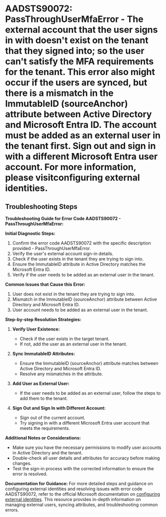 # AADSTS90072: PassThroughUserMfaError - The external account that the user signs in with doesn't exist on the tenant that they signed into; so the user can't satisfy the MFA requirements for the tenant. This error also might occur if the users are synced, but there is a mismatch in the ImmutableID (sourceAnchor) attribute between Active Directory and Microsoft Entra ID. The account must be added as an external user in the tenant first. Sign out and sign in with a different Microsoft Entra user account. For more information, please visitconfiguring external identities.


## Troubleshooting Steps
**Troubleshooting Guide for Error Code AADSTS90072 - PassThroughUserMfaError:**

**Initial Diagnostic Steps:**
1. Confirm the error code AADSTS90072 with the specific description provided - PassThroughUserMfaError.
2. Verify the user's external account sign-in details.
3. Check if the user exists in the tenant they are trying to sign into.
4. Ensure the ImmutableID attribute in Active Directory matches the Microsoft Entra ID.
5. Verify if the user needs to be added as an external user in the tenant.

**Common Issues that Cause this Error:**
1. User does not exist in the tenant they are trying to sign into.
2. Mismatch in the ImmutableID (sourceAnchor) attribute between Active Directory and Microsoft Entra ID.
3. User account needs to be added as an external user in the tenant.

**Step-by-step Resolution Strategies:**
1. **Verify User Existence:**
   - Check if the user exists in the target tenant.
   - If not, add the user as an external user in the tenant.

2. **Sync ImmutableID Attributes:**
   - Ensure the ImmutableID (sourceAnchor) attribute matches between Active Directory and Microsoft Entra ID.
   - Resolve any mismatches in the attribute.

3. **Add User as External User:**
   - If the user needs to be added as an external user, follow the steps to add them to the tenant.

4. **Sign Out and Sign In with Different Account:**
   - Sign out of the current account.
   - Try signing in with a different Microsoft Entra user account that meets the requirements.

**Additional Notes or Considerations:**
- Make sure you have the necessary permissions to modify user accounts in Active Directory and the tenant.
- Double-check all user details and attributes for accuracy before making changes.
- Test the sign-in process with the corrected information to ensure the error is resolved.

**Documentation for Guidance:**
For more detailed steps and guidance on configuring external identities and resolving issues with error code AADSTS90072, refer to the official Microsoft documentation on [configuring external identities](https://docs.microsoft.com/en-us/azure/active-directory/external-identities/). This resource provides in-depth information on managing external users, syncing attributes, and troubleshooting common errors.